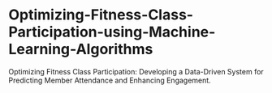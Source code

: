 # Optimizing-Fitness-Class-Participation-using-Machine-Learning-Algorithms
Optimizing Fitness Class Participation: Developing a Data-Driven System for Predicting Member  Attendance and Enhancing Engagement.
